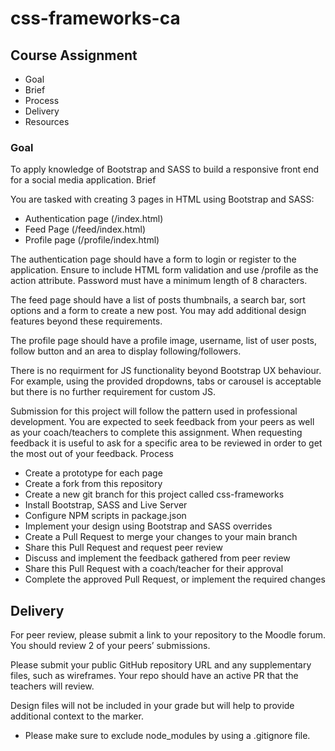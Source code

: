 # css-frameworks-ca




## Course Assignment

   - Goal
   - Brief
   - Process
   - Delivery
   - Resources

### Goal

To apply knowledge of Bootstrap and SASS to build a responsive front end for a social media application.
Brief

You are tasked with creating 3 pages in HTML using Bootstrap and SASS:

   - Authentication page (/index.html)
   - Feed Page (/feed/index.html)
   - Profile page (/profile/index.html)

The authentication page should have a form to login or register to the application. Ensure to include HTML form validation and use /profile as the action attribute. Password must have a minimum length of 8 characters.

The feed page should have a list of posts thumbnails, a search bar, sort options and a form to create a new post. You may add additional design features beyond these requirements.

The profile page should have a profile image, username, list of user posts, follow button and an area to display following/followers.

There is no requirment for JS functionality beyond Bootstrap UX behaviour. For example, using the provided dropdowns, tabs or carousel is acceptable but there is no further requirement for custom JS.

Submission for this project will follow the pattern used in professional development. You are expected to seek feedback from your peers as well as your coach/teachers to complete this assignment. When requesting feedback it is useful to ask for a specific area to be reviewed in order to get the most out of your feedback.
Process

   - Create a prototype for each page
   - Create a fork from this repository
   - Create a new git branch for this project called css-frameworks
   - Install Bootstrap, SASS and Live Server
   - Configure NPM scripts in package.json
   - Implement your design using Bootstrap and SASS overrides
   - Create a Pull Request to merge your changes to your main branch
   - Share this Pull Request and request peer review
   - Discuss and implement the feedback gathered from peer review
   - Share this Pull Request with a coach/teacher for their approval
   - Complete the approved Pull Request, or implement the required changes

## Delivery

For peer review, please submit a link to your repository to the Moodle forum. You should review 2 of your peers’ submissions.

Please submit your public GitHub repository URL and any supplementary files, such as wireframes. Your repo should have an active PR that the teachers will review.

Design files will not be included in your grade but will help to provide additional context to the marker.

   - Please make sure to exclude node_modules by using a .gitignore file.

